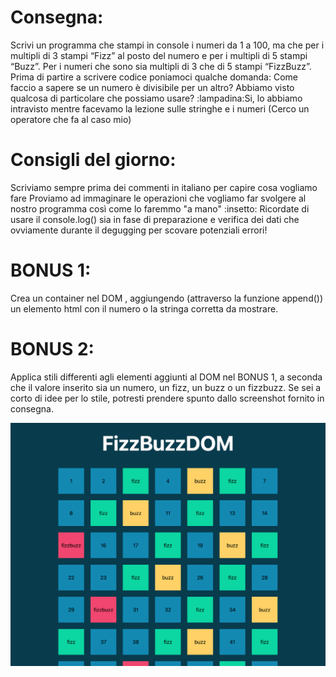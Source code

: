 # Consegna:
Scrivi un programma che stampi in console i numeri da 1 a 100, ma che per i multipli di 3 stampi “Fizz” al posto del numero e per i multipli di 5 stampi “Buzz”. Per i numeri che sono sia multipli di 3 che di 5 stampi “FizzBuzz”.
Prima di partire a scrivere codice poniamoci qualche domanda:
Come faccio a sapere se un numero è divisibile per un altro? Abbiamo visto qualcosa di particolare che possiamo usare?
:lampadina:Si, lo abbiamo intravisto mentre facevamo la lezione sulle stringhe e i numeri (Cerco un operatore che fa al caso mio)

# Consigli del giorno:
Scriviamo sempre prima dei commenti in italiano per capire cosa vogliamo fare
Proviamo ad immaginare le operazioni che vogliamo far svolgere al nostro programma così come lo faremmo "a mano"
:insetto: Ricordate di usare il console.log() sia in fase di preparazione e verifica dei dati che ovviamente durante il degugging per scovare potenziali errori!

# BONUS 1:
Crea un container nel DOM , aggiungendo (attraverso la funzione append()) un elemento html con il numero o la stringa corretta da mostrare.

# BONUS 2:
Applica stili differenti agli elementi aggiunti al DOM nel BONUS 1, a seconda che il valore inserito sia un numero, un fizz, un buzz o un fizzbuzz. Se sei a corto di idee per lo stile, potresti prendere spunto dallo screenshot fornito in consegna.

![alt text](assets/img/fizz_buzz_bonus_screenshot.png)
